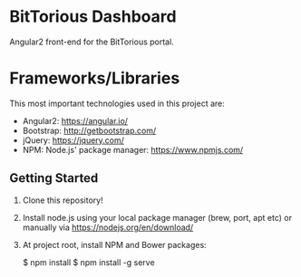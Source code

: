 # BitTorious Dashboard

Angular2 front-end for the BitTorious portal.

# Frameworks/Libraries

This most important technologies used in this project are:

* Angular2: https://angular.io/
* Bootstrap: http://getbootstrap.com/
* jQuery: https://jquery.com/
* NPM: Node.js' package manager: https://www.npmjs.com/

## Getting Started

1. Clone this repository!
1. Install node.js using your local package manager (brew, port, apt etc) or manually via https://nodejs.org/en/download/
1. At project root, install NPM and Bower packages:

    $ npm install
	$ npm install -g serve
